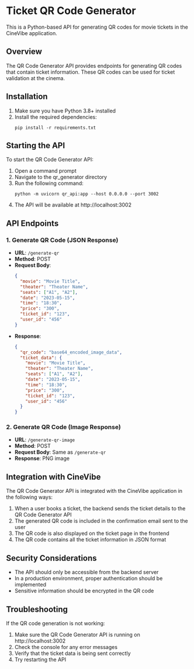 # Ticket QR Code Generator

This is a Python-based API for generating QR codes for movie tickets in the CineVibe application.

## Overview

The QR Code Generator API provides endpoints for generating QR codes that contain ticket information. These QR codes can be used for ticket validation at the cinema.

## Installation

1. Make sure you have Python 3.8+ installed
2. Install the required dependencies:
   ```
   pip install -r requirements.txt
   ```

## Starting the API

To start the QR Code Generator API:

1. Open a command prompt
2. Navigate to the qr_generator directory
3. Run the following command:
   ```
   python -m uvicorn qr_api:app --host 0.0.0.0 --port 3002
   ```
4. The API will be available at http://localhost:3002

## API Endpoints

### 1. Generate QR Code (JSON Response)

- **URL**: `/generate-qr`
- **Method**: POST
- **Request Body**:
  ```json
  {
    "movie": "Movie Title",
    "theater": "Theater Name",
    "seats": ["A1", "A2"],
    "date": "2023-05-15",
    "time": "18:30",
    "price": "300",
    "ticket_id": "123",
    "user_id": "456"
  }
  ```
- **Response**:
  ```json
  {
    "qr_code": "base64_encoded_image_data",
    "ticket_data": {
      "movie": "Movie Title",
      "theater": "Theater Name",
      "seats": ["A1", "A2"],
      "date": "2023-05-15",
      "time": "18:30",
      "price": "300",
      "ticket_id": "123",
      "user_id": "456"
    }
  }
  ```

### 2. Generate QR Code (Image Response)

- **URL**: `/generate-qr-image`
- **Method**: POST
- **Request Body**: Same as `/generate-qr`
- **Response**: PNG image

## Integration with CineVibe

The QR Code Generator API is integrated with the CineVibe application in the following ways:

1. When a user books a ticket, the backend sends the ticket details to the QR Code Generator API
2. The generated QR code is included in the confirmation email sent to the user
3. The QR code is also displayed on the ticket page in the frontend
4. The QR code contains all the ticket information in JSON format

## Security Considerations

- The API should only be accessible from the backend server
- In a production environment, proper authentication should be implemented
- Sensitive information should be encrypted in the QR code

## Troubleshooting

If the QR code generation is not working:

1. Make sure the QR Code Generator API is running on http://localhost:3002
2. Check the console for any error messages
3. Verify that the ticket data is being sent correctly
4. Try restarting the API
